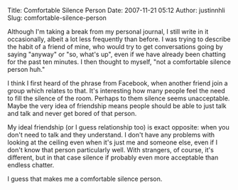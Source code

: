 Title: Comfortable Silence Person
Date: 2007-11-21 05:12
Author: justinnhli
Slug: comfortable-silence-person

Although I'm taking a break from my personal journal, I still write in
it occasionally, albeit a lot less frequently than before. I was trying
to describe the habit of a friend of mine, who would try to get
conversations going by saying "anyway" or "so, what's up", even if we
have already been chatting for the past ten minutes. I then thought to
myself, "not a comfortable silence person huh."

I think I first heard of the phrase from Facebook, when another friend
join a group which relates to that. It's interesting how many people
feel the need to fill the silence of the room. Perhaps to them silence
seems unacceptable. Maybe the very idea of friendship means people
should be able to just talk and talk and never get bored of that person.

My ideal friendship (or I guess relationship too) is exact opposite:
when you don't need to talk and they understand. I don't have any
problems with looking at the ceiling even when it's just me and someone
else, even if I don't know that person particularly well. With
strangers, of course, it's different, but in that case silence if
probably even more acceptable than endless chatter.

I guess that makes me a comfortable silence person.

